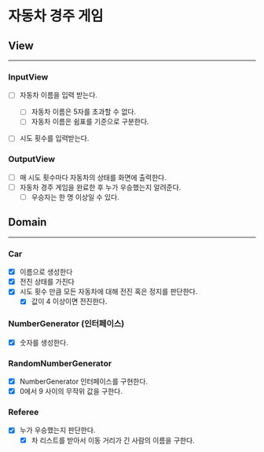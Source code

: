 # 자동차 경주 게임
## View

---
### InputView
- [ ] 자동차 이름을 입력 받는다.
  - [ ] 자동차 이름은 5자를 초과할 수 없다.
  - [ ] 자동차 이름은 쉼표를 기준으로 구분한다.
- [ ] 시도 횟수를 입력받는다.


### OutputView
  - [ ] 매 시도 횟수마다 자동차의 상태를 화면에 출력한다.
- [ ] 자동차 경주 게임을 완료한 후 누가 우승했는지 알려준다.
  - [ ] 우승자는 한 명 이상일 수 있다.

## Domain

---
### Car
- [x] 이름으로 생성한다
- [x] 전진 상태를 가진다
- [x] 시도 횟수 만큼 모든 자동차에 대해 전진 혹은 정지를 판단한다.
  - [x] 값이 4 이상이면 전진한다.

### NumberGenerator (인터페이스)
- [x] 숫자를 생성한다.

### RandomNumberGenerator
- [x] NumberGenerator 인터페이스를 구현한다.
- [x] 0에서 9 사이의 무작위 값을 구한다.

### Referee
- [x] 누가 우승했는지 판단한다.
  - [x] 차 리스트를 받아서 이동 거리가 긴 사람의 이름을 구한다.
